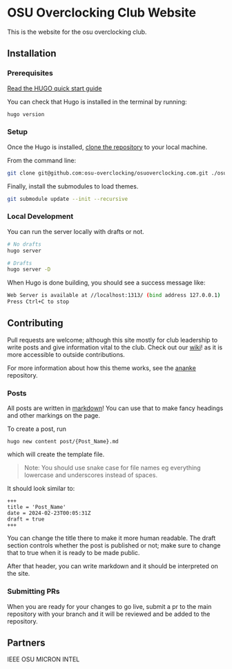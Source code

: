 
# OSU Overclocking Club Website

This is the website for the osu overclocking club.


## Installation

### Prerequisites

[Read the HUGO quick start guide](https://gohugo.io/getting-started/quick-start/)

You can check that Hugo is installed in the terminal by running:

```bash
hugo version
```

### Setup

Once the Hugo is installed, [clone the repository](https://help.github.com/en/github/creating-cloning-and-archiving-repositories/cloning-a-repository) to your local machine.

From the command line:

```bash
git clone git@github.com:osu-overclocking/osuoverclocking.com.git ./osuoverclocking.com
```

Finally, install the submodules to load themes.

```bash
git submodule update --init --recursive
```

### Local Development

You can run the server locally with drafts or not.

```bash
# No drafts
hugo server

# Drafts
hugo server -D
```

When Hugo is done building, you should see a success message like:

```bash
Web Server is available at //localhost:1313/ (bind address 127.0.0.1)
Press Ctrl+C to stop
```

## Contributing

Pull requests are welcome; although this site mostly for club leadership to write
posts and give information vital to the club. Check out our
[wiki](https://wiki.osuoverclocking.com)! as it is more accessible to outside contributions.

For more information about how this theme works, see the [ananke](https://github.com/theNewDynamic/gohugo-theme-ananke) repository.


### Posts

All posts are written in [markdown](https://www.markdownguide.org/basic-syntax/)!
You can use that to make fancy headings and other markings on the page.

To create a post, run

```
hugo new content post/{Post_Name}.md
```

which will create the template file.

> Note: You should use snake case for file names eg everything lowercase and underscores instead of spaces.

It should look similar to:

```
+++
title = 'Post_Name'
date = 2024-02-23T00:05:31Z
draft = true
+++
```

You can change the title there to make it more human readable. The draft section
controls whether the post is published or not; make sure to change that to true
when it is ready to be made public.

After that header, you can write markdown and it should be interpreted on the site.

### Submitting PRs

When you are ready for your changes to go live, submit a pr to the main repository
with your branch and it will be reviewed and be added to the repository.

## Partners

IEEE
OSU
MICRON
INTEL
